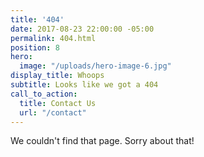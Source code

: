 ```yaml
---
title: '404'
date: 2017-08-23 22:00:00 -05:00
permalink: 404.html
position: 8
hero:
  image: "/uploads/hero-image-6.jpg"
display_title: Whoops
subtitle: Looks like we got a 404
call_to_action:
  title: Contact Us
  url: "/contact"
---
```


We couldn't find that page. Sorry about that!